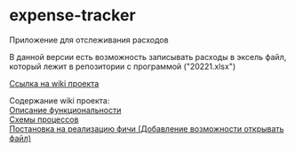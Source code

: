 # expense-tracker
Приложение для отслеживания расходов

В данной версии есть возможность записывать расходы в эксель файл, который лежит в репозитории с программой ("20221.xlsx")

[Ссылка на wiki проекта](https://github.com/fdvnsts/expense-tracker/wiki)

Содержание wiki проекта:
<br>[Описание функциональности](https://github.com/fdvnsts/expense-tracker/wiki/%D0%9E%D0%BF%D0%B8%D1%81%D0%B0%D0%BD%D0%B8%D0%B5-%D1%84%D1%83%D0%BD%D0%BA%D1%86%D0%B8%D0%BE%D0%BD%D0%B0%D0%BB%D1%8C%D0%BD%D0%BE%D1%81%D1%82%D0%B8)
<br>[Схемы процессов](https://github.com/fdvnsts/expense-tracker/wiki/%D0%A1%D1%85%D0%B5%D0%BC%D1%8B-%D0%BF%D1%80%D0%BE%D1%86%D0%B5%D1%81%D1%81%D0%BE%D0%B2)
<br>[Постановка на реализацию фичи (Добавление возможности открывать файл)](https://github.com/fdvnsts/expense-tracker/wiki/%D0%9F%D0%BE%D1%81%D1%82%D0%B0%D0%BD%D0%BE%D0%B2%D0%BA%D0%B0-%D0%BD%D0%B0-%D1%80%D0%B5%D0%B0%D0%BB%D0%B8%D0%B7%D0%B0%D1%86%D0%B8%D1%8E-%D1%84%D0%B8%D1%87%D0%B8-(%D0%94%D0%BE%D0%B1%D0%B0%D0%B2%D0%BB%D0%B5%D0%BD%D0%B8%D0%B5-%D0%B2%D0%BE%D0%B7%D0%BC%D0%BE%D0%B6%D0%BD%D0%BE%D1%81%D1%82%D0%B8-%D0%BE%D1%82%D0%BA%D1%80%D1%8B%D0%B2%D0%B0%D1%82%D1%8C-%D1%84%D0%B0%D0%B9%D0%BB))
